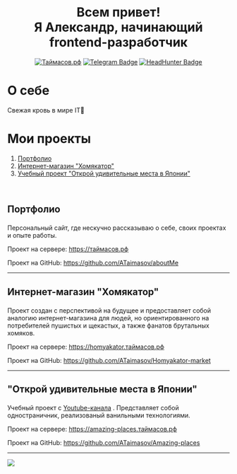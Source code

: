  <h1 align="center">Всем привет! <br>
    Я Александр, начинающий frontend-разработчик
  </h2>
   <div align="center">
    <a href="https://xn--80aag0apnud.xn--p1ai/"><img src="https://img.shields.io/badge/%D1%82%D0%B0%D0%B9%D0%BC%D0%B0%D1%81%D0%BE%D0%B2.%D1%80%D1%84-gray?style=for-the-badge" alt="Таймасов.рф"/></a>
    <a href="https://t.me/ATaimasov"><img src="https://img.shields.io/badge/Telegram-%23229ED9?style=for-the-badge&logo=telegram&logoColor=white" alt="Telegram Badge"/></a>
<!--     <a href="#!"><img src="https://img.shields.io/badge/LinkedIn-%230a66c2?style=for-the-badge&logo=linkedin&logoColor=white" alt="LinkedIn Badge"/></a> -->
     <a href="https://orel.hh.ru/resume/2a4951a9ff0cdf7df50039ed1f74747767527a" class="budget-link"><img src="https://img.shields.io/badge/HeadHunter-%23e1011c?style=for-the-badge" alt="HeadHunter Badge" class="img-budget-link"/></a>
     
  </div>

# О себе 

Свежая кровь в мире IT👹

#  <a name="projects">Мои проекты</a>
<ol>
 <li> <a href='#taimasov'>Портфолио</a></li>
 <li><a href='#homyakator'>Интернет-магазин "Хомякатор"</a></li>
 <li><a href='#amazing-places'> Учебный проект "Открой удивительные места в Японии"</a></li>

</ol>

<br>

## <p id="taimasov">Портфолио</p>
Персональный сайт, где нескучно рассказываю о себе, своих проектах и опыте работы.

Проект на сервере: https://таймасов.рф

Проект на GitHub: https://github.com/ATaimasov/aboutMe

---

## <p id="homyakator">Интернет-магазин "Хомякатор"</p>
Проект создан с перспективой на будущее и предоставляет собой аналогию интернет-магазина для людей, но ориентированного на потребителей пушистых и щекастых, а также фанатов брутальных хомяков.

Проект на сервере: https://homyakator.таймасов.рф

Проект на GitHub: https://github.com/ATaimasov/Homyakator-market

---

## <p id="amazing-places">"Открой удивительные места в Японии"</p>

Учебный проект с <a href="https://www.youtube.com/watch?v=OkNfBnq_c7c&list=PL5_s7xdj2Vsw-bCx5nOZJMFIiHwRgok--&index=1" target="_blank">Youtube-канала</a> . Представляет собой одностраничник, реализованый ванильными технологиями.

Проект на сервере: https://amazing-places.таймасов.рф

Проект на GitHub: https://github.com/ATaimasov/Amazing-places

---

![](https://hit.yhype.me/github/profile?user_id=136252899)
